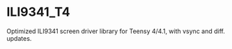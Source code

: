 # ILI9341_T4
Optimized ILI9341 screen driver library for Teensy 4/4.1, with vsync and diff. updates. 
